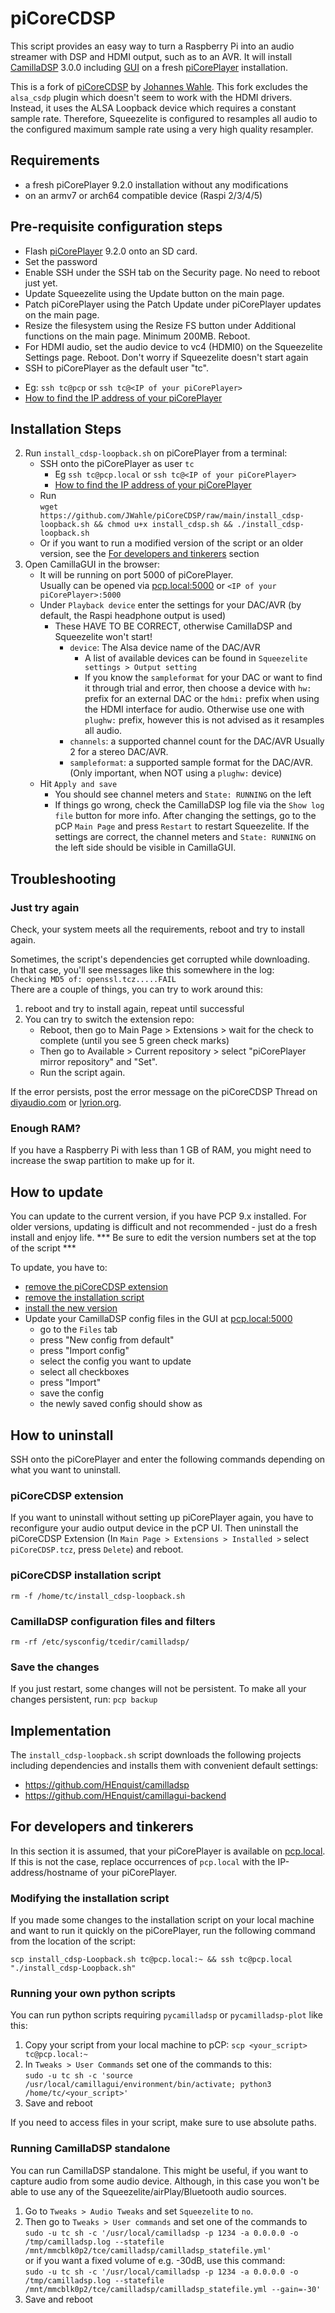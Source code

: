 # piCoreCDSP

This script provides an easy way to turn a Raspberry Pi into an audio streamer with DSP and HDMI output, such as to an AVR. It will install [CamillaDSP](https://github.com/HEnquist/camilladsp) 3.0.0 including [GUI](https://github.com/HEnquist/camillagui-backend) on a fresh [piCorePlayer](https://www.picoreplayer.org/) installation. 

This is a fork of [piCoreCDSP](https://github.com/JWahle/piCoreCDSP) by [Johannes Wahle](https://github.com/JWahle).
This fork excludes the `alsa_csdp` plugin which doesn't seem to work with the HDMI drivers. Instead, it uses the ALSA Loopback device which requires a constant sample rate. Therefore, Squeezelite is configured to resamples all audio to the configured maximum sample rate using a very high quality resampler.

## Requirements
- a fresh piCorePlayer 9.2.0 installation without any modifications
- on an armv7 or arch64 compatible device (Raspi 2/3/4/5)

## Pre-requisite configuration steps
 * Flash [piCorePlayer](https://docs.picoreplayer.org/releases/pcp920/) 9.2.0 onto an SD card.
 * Set the password
 * Enable SSH under the SSH tab on the Security page. No need to reboot just yet.
 * Update Squeezelite using the Update button on the main page.
 * Patch piCorePlayer using the Patch Update under piCorePlayer updates on the main page.
 * Resize the filesystem using the Resize FS button under Additional functions on the main page. Minimum 200MB. Reboot.
 * For HDMI audio, set the audio device to vc4 (HDMI0) on the Squeezelite Settings page. Reboot. Don't worry if Squeezelite doesn't start again
  * SSH to piCorePlayer as the default user "tc".
   - Eg: `ssh tc@pcp` or `ssh tc@<IP of your piCorePlayer>`
   - [How to find the IP address of your piCorePlayer](https://docs.picoreplayer.org/how-to/determine_your_pcp_ip_address/)
 
## Installation Steps
2. Run `install_cdsp-loopback.sh` on piCorePlayer from a terminal:
   - SSH onto the piCorePlayer as user `tc`
     - Eg `ssh tc@pcp.local` or `ssh tc@<IP of your piCorePlayer>`
     - [How to find the IP address of your piCorePlayer](https://docs.picoreplayer.org/how-to/determine_your_pcp_ip_address/)
   - Run  
     `wget https://github.com/JWahle/piCoreCDSP/raw/main/install_cdsp-loopback.sh && chmod u+x install_cdsp.sh && ./install_cdsp-loopback.sh`
   - Or if you want to run a modified version of the script or an older version, see the [For developers and tinkerers](#for-developers-and-tinkerers) section
3. Open CamillaGUI in the browser:
   - It will be running on port 5000 of piCorePlayer.  
     Usually can be opened via [pcp.local:5000](http://pcp.local:5000) or `<IP of your piCorePlayer>:5000`
   - Under `Playback device` enter the settings for your DAC/AVR (by default, the Raspi headphone output is used)
     - These HAVE TO BE CORRECT, otherwise CamillaDSP and Squeezelite won't start!
       - `device`: The Alsa device name of the DAC/AVR
         - A list of available devices can be found in `Squeezelite settings > Output setting`
         - If you know the `sampleformat` for your DAC or want to find it through trial and error,
           then choose a device with `hw:` prefix for an external DAC or the `hdmi:` prefix when using the HDMI interface for audio. Otherwise use one with `plughw:` prefix, however this is not advised as it resamples all audio.
       - `channels`: a supported channel count for the DAC/AVR
         Usually 2 for a stereo DAC/AVR.
       - `sampleformat`: a supported sample format for the DAC/AVR. (Only important, when NOT using a `plughw:` device)
   - Hit `Apply and save`
     - You should see channel meters and `State: RUNNING` on the left
     - If things go wrong, check the CamillaDSP log file via the `Show log file` button for more info.
       After changing the settings, go to the pCP `Main Page` and press `Restart` to restart Squeezelite.
       If the settings are correct, the channel meters and `State: RUNNING` on the left side should be visible in CamillaGUI.

## Troubleshooting

### Just try again
Check, your system meets all the requirements, reboot and try to install again.

Sometimes, the script's dependencies get corrupted while downloading.  
In that case, you'll see messages like this somewhere in the log:  
`Checking MD5 of: openssl.tcz.....FAIL`  
There are a couple of things, you can try to work around this:
1. reboot and try to install again, repeat until successful
2. You can try to switch the extension repo:  
   - Reboot, then go to Main Page > Extensions > wait for the check to complete (until you see 5 green check marks)  
   - Then go to Available > Current repository > select "piCorePlayer mirror repository" and "Set".  
   - Run the script again.

If the error persists, post the error message on the piCoreCDSP Thread on
[diyaudio.com](https://www.diyaudio.com/community/threads/camilladsp-for-picoreplayer.402255/)
or [lyrion.org](https://forums.lyrion.org/forum/user-forums/linux-unix/1646681-camilladsp-for-picoreplayer).

### Enough RAM?
If you have a Raspberry Pi with less than 1 GB of RAM, you might need to increase the swap partition to make up for it.

## How to update
You can update to the current version, if you have PCP 9.x installed.
For older versions, updating is difficult and not recommended - just do a fresh install and enjoy life.
*** Be sure to edit the version numbers set at the top of the script ***

To update, you have to:
- [remove the piCoreCDSP extension](#picorecdsp-extension)
- [remove the installation script](#picorecdsp-installation-script)
- [install the new version](#how-to-install)
- Update your CamillaDSP config files in the GUI at [pcp.local:5000](http://pcp.local:5000)
  - go to the `Files` tab
  - press "New config from default"
  - press "Import config"
  - select the config you want to update
  - select all checkboxes
  - press "Import"
  - save the config
  - the newly saved config should show as 

## How to uninstall
SSH onto the piCorePlayer and enter the following commands depending on what you want to uninstall.

### piCoreCDSP extension
If you want to uninstall without setting up piCorePlayer again,
you have to reconfigure your audio output device in the pCP UI.
Then uninstall the piCoreCDSP Extension
(In `Main Page > Extensions > Installed >` select `piCoreCDSP.tcz`, press `Delete`)
and reboot.

### piCoreCDSP installation script
`rm -f /home/tc/install_cdsp-loopback.sh`

### CamillaDSP configuration files and filters
`rm -rf /etc/sysconfig/tcedir/camilladsp/`

### Save the changes
If you just restart, some changes will not be persistent. To make all your changes persistent, run:
`pcp backup`

## Implementation
The `install_cdsp-loopback.sh` script downloads the following projects including dependencies
and installs them with convenient default settings:
- https://github.com/HEnquist/camilladsp
- https://github.com/HEnquist/camillagui-backend

## For developers and tinkerers

In this section it is assumed, that your piCorePlayer is available on [pcp.local](http://pcp.local).
If this is not the case, replace occurrences of `pcp.local` with the IP-address/hostname of your piCorePlayer.

### Modifying the installation script
If you made some changes to the installation script on your local machine and want to run it quickly on the piCorePlayer, 
run the following command from the location of the script:  
```shell
scp install_cdsp-Loopback.sh tc@pcp.local:~ && ssh tc@pcp.local "./install_cdsp-Loopback.sh"
```

### Running your own python scripts
You can run python scripts requiring `pycamilladsp` or `pycamilladsp-plot` like this:
1. Copy your script from your local machine to pCP: `scp <your_script> tc@pcp.local:~`
2. In `Tweaks > User Commands` set one of the commands to this:  
   `sudo -u tc sh -c 'source /usr/local/camillagui/environment/bin/activate; python3 /home/tc/<your_script>'`
3. Save and reboot

If you need to access files in your script, make sure to use absolute paths.

### Running CamillaDSP standalone

You can run CamillaDSP standalone. This might be useful, if you want to capture audio from some audio device.
Although, in this case you won't be able to use any of the Squeezelite/airPlay/Bluetooth audio sources.

1. Go to `Tweaks > Audio Tweaks` and set `Squeezelite` to `no`.
2. Then go to `Tweaks > User commands` and set one of the commands to  
   `sudo -u tc sh -c '/usr/local/camilladsp -p 1234 -a 0.0.0.0 -o /tmp/camilladsp.log --statefile /mnt/mmcblk0p2/tce/camilladsp/camilladsp_statefile.yml'`  
   or if you want a fixed volume of e.g. -30dB, use this command:  
   `sudo -u tc sh -c '/usr/local/camilladsp -p 1234 -a 0.0.0.0 -o /tmp/camilladsp.log --statefile /mnt/mmcblk0p2/tce/camilladsp/camilladsp_statefile.yml --gain=-30'`
3. Save and reboot
